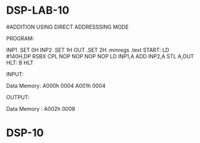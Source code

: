 # DSP-LAB-10

#ADDITION USING DIRECT ADDRESSSING MODE

PROGRAM:

 INP1    .SET 0H 
INP2    .SET 1H 
OUT     .SET 2H 
.mmregs 
.text 
START: 
LD   #140H,DP 
RSBX   CPL 
NOP 
NOP 
NOP 
NOP 
LD       INP1,A 
ADD    INP2,A 
STL      A,OUT 
HLT:   B HLT 

INPUT:

 Data Memory:
 A000h  0004 
A001h  0004 

OUTPUT:

 Data Memory : 
A002h  0008
# DSP-10
